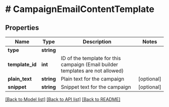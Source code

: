 # # CampaignEmailContentTemplate

## Properties

Name | Type | Description | Notes
------------ | ------------- | ------------- | -------------
**type** | **string** |  |
**template_id** | **int** | ID of the template for this campaign (Email builder templates are not allowed) |
**plain_text** | **string** | Plain text for the campaign | [optional]
**snippet** | **string** | Snippet text for the campaign | [optional]

[[Back to Model list]](../../README.md#models) [[Back to API list]](../../README.md#endpoints) [[Back to README]](../../README.md)
